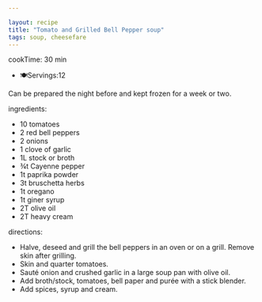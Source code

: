 ```yaml
---

layout: recipe
title: "Tomato and Grilled Bell Pepper soup"
tags: soup, cheesefare
---
```


cookTime: 30 min
- 🍽️Servings:12

Can be prepared the night before and kept frozen for a week or two.

ingredients:
- 10 tomatoes
- 2 red bell peppers
- 2 onions
- 1 clove of garlic
- 1L stock or broth
- ¾t Cayenne pepper
- 1t paprika powder
- 3t bruschetta herbs
- 1t oregano
- 1t giner syrup
- 2T olive oil
- 2T heavy cream

directions:
- Halve, deseed and grill the bell peppers in an oven or on a grill. Remove skin after grilling.
- Skin and quarter tomatoes.
- Sauté onion and crushed garlic in a large soup pan with olive oil.
- Add broth/stock, tomatoes, bell paper and purée with a stick blender.
- Add spices, syrup and cream.
